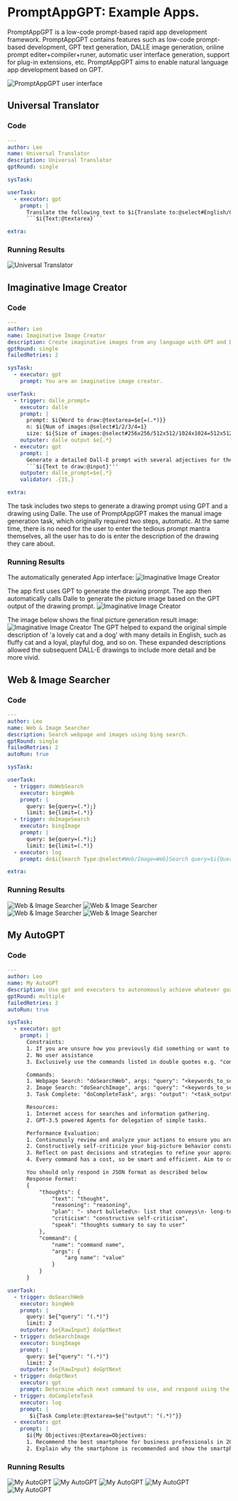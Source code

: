 # PromptAppGPT: Example Apps.
PromptAppGPT is a low-code prompt-based rapid app development framework. PromptAppGPT contains features such as low-code prompt-based development, GPT text generation, DALLE image generation, online prompt editer+compiler+runer, automatic user interface generation, support for plug-in extensions, etc. PromptAppGPT aims to enable natural language app development based on GPT.

![PromptAppGPT user interface](images/pag-image-creator-edit.png)

## Universal Translator

### Code

``` yaml
---
author: Leo
name: Universal Translator
description: Universal Translator
gptRound: single

sysTask:

userTask: 
  - executor: gpt
    prompt: |
      Translate the following text to $i{Translate to:@select#English/Chinese/French/Spanish=English}:
      ```$i{Text:@textarea}```

extra: 
```

### Running Results

![Universal Translator](images/apps/universal_translator_run_note.png)

## Imaginative Image Creator

### Code

``` yaml
---
author: Leo
name: Imaginative Image Creator
description: Create imaginative images from any language with GPT and DALL·E
gptRound: single
failedRetries: 2

sysTask:
  - executor: gpt
    prompt: You are an imaginative image creator. 

userTask: 
  - trigger: dalle_prompt=
    executor: dalle
    prompt: |
      prompt: $i{Word to draw:@textarea=$e{=(.*)}}
      n: $i{Num of images:@select#1/2/3/4=1}
      size: $i{Size of images:@select#256x256/512x512/1024x1024=512x512}
    outputer: dalle output $e{.*}
  - executor: gpt
    prompt: | 
      Generate a detailed Dall-E prompt with several adjectives for the following text:
      ```$i{Text to draw:@input}'''
    outputer: dalle_prompt=$e{.*} 
    validator: .{15,}

extra: 
```

The task includes two steps to generate a drawing prompt using GPT and a drawing using Dalle. The use of PromptAppGPT makes the manual image generation task, which originally required two steps, automatic. At the same time, there is no need for the user to enter the tedious prompt mantra themselves, all the user has to do is enter the description of the drawing they care about.

### Running Results

The automatically generated App interface:
![Imaginative Image Creator](images/apps/imaginative_image_creator_run_note_1.png)

The app first uses GPT to generate the drawing prompt.
The app then automatically calls Dalle to generate the picture image based on the GPT output of the drawing prompt.
![Imaginative Image Creator](images/apps/imaginative_image_creator_run_note_2.png)

The image below shows the final picture generation result image:
![Imaginative Image Creator](images/apps/imaginative_image_creator_run_note_3.png)
The GPT helped to expand the original simple description of 'a lovely cat and a dog' with many details in English, such as fluffy cat and a loyal, playful dog, and so on.
These expanded descriptions allowed the subsequent DALL-E drawings to include more detail and be more vivid.

## Web & Image Searcher

### Code

``` yaml
---
author: Leo
name: Web & Image Searcher 
description: Search webpage and images using bing search.
gptRound: single
failedRetries: 2
autoRun: true

sysTask:

userTask: 
  - trigger: doWebSearch
    executor: bingWeb
    prompt: |
      query: $e{query=(.*);}
      limit: $e{limit=(.*)}
  - trigger: doImageSearch
    executor: bingImage
    prompt: |
      query: $e{query=(.*);}
      limit: $e{limit=(.*)}
  - executor: log
    prompt: do$i{Search Type:@select#Web/Image=Web}Search query=$i{Query:@input}; limit=$i{limit:@select#3/5/10=5}

extra: 
```

### Running Results

![Web & Image Searcher](images/apps/web_image_searcher_run_note_1.png)
![Web & Image Searcher](images/apps/web_image_searcher_run_note_2.png)
![Web & Image Searcher](images/apps/web_image_searcher_run_note_3.png)
![Web & Image Searcher](images/apps/web_image_searcher_run_note_4.png)

## My AutoGPT

### Code

``` yaml
---
author: Leo
name: My AutoGPT
description: Use gpt and executors to autonomously achieve whatever goal you set.
gptRound: multiple
failedRetries: 2
autoRun: true

sysTask:
  - executor: gpt
    prompt: |
      Constraints:
      1. If you are unsure how you previously did something or want to recall past events, thinking about similar events will help you remember.
      2. No user assistance
      3. Exclusively use the commands listed in double quotes e.g. "command name"

      Commands:
      1. Webpage Search: "doSearchWeb", args: "query": "<keywords_to_search>"
      2. Image Search: "doSearchImage", args: "query": "<keywords_to_search>"
      3. Task Complete: "doCompleteTask", args: "output": "<task_output>"

      Resources:
      1. Internet access for searches and information gathering.
      2. GPT-3.5 powered Agents for delegation of simple tasks.

      Performance Evaluation:
      1. Continuously review and analyze your actions to ensure you are performing to the best of your abilities.
      2. Constructively self-criticize your big-picture behavior constantly.
      3. Reflect on past decisions and strategies to refine your approach.
      4. Every command has a cost, so be smart and efficient. Aim to complete tasks in the least number of steps.

      You should only respond in JSON format as described below 
      Response Format: 
      {
          "thoughts": {
              "text": "thought",
              "reasoning": "reasoning",
              "plan": "- short bulleted\n- list that conveys\n- long-term plan",
              "criticism": "constructive self-criticism",
              "speak": "thoughts summary to say to user"
          },
          "command": {
              "name": "command name",
              "args": {
                  "arg name": "value"
              }
          }
      }

userTask:
  - trigger: doSearchWeb
    executor: bingWeb
    prompt: |
      query: $e{"query": "(.*)"}
      limit: 2
    outputer: $e{RawInput} doGptNext
  - trigger: doSearchImage
    executor: bingImage
    prompt: |
      query: $e{"query": "(.*)"}
      limit: 2
    outputer: $e{RawInput} doGptNext
  - trigger: doGptNext
    executor: gpt
    prompt: Determine which next command to use, and respond using the format specified above.
  - trigger: doCompleteTask
    executor: log
    prompt: |
       $i{Task Complete:@textarea=$e{"output": "(.*)"}}
  - executor: gpt
    prompt: |
      $i{My Objectives:@textarea=Objectives:
      1. Recommend the best smartphone for business professionals in 2023.
      2. Explain why the smartphone is recommended and show the smartphone's image.}
```

### Running Results

![My AutoGPT](images/apps/my_autogpt_run_note_1.png)
![My AutoGPT](images/apps/my_autogpt_run_note_2.png)
![My AutoGPT](images/apps/my_autogpt_run_note_3.png)
![My AutoGPT](images/apps/my_autogpt_run_note_4.png)
![My AutoGPT](images/apps/my_autogpt_run_note_5.png)